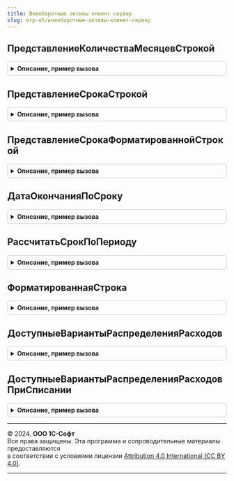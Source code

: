 ```yaml
---
title: Внеоборотные активы клиент сервер
slug: erp-uh/внеоборотные-активы-клиент-сервер
---
```



## ПредставлениеКоличестваМесяцевСтрокой
<details style="margin: 1em 0; padding: 0.5em; border: 1px solid #ccc; border-radius: 6px;">

<summary style="font-weight: bold; cursor: pointer;">Описание, пример вызова</summary>

```bsl

// Формирует представление количества месяцев в виде строки "Х лет Х месяцев".
//
// Параметры:
//  КоличествоМесяцев	- Число		- Количество месяцев.
//  ЗаключитьВСкобки	- Булево	- Истина, если срок нужно заключить в скобки.
//
// Возвращаемое значение:
//  Строка - расшифровка срока полезного использования в годах и месяцах.
//
Функция ПредставлениеКоличестваМесяцевСтрокой(КоличествоМесяцев, ЗаключитьВСкобки = Истина) Экспорт
```

Пример вызова
```bsl
Результат = ВнеоборотныеАктивыКлиентСервер.ПредставлениеКоличестваМесяцевСтрокой(КоличествоМесяцев, ЗаключитьВСкобки);
```
</details>

## ПредставлениеСрокаСтрокой
<details style="margin: 1em 0; padding: 0.5em; border: 1px solid #ccc; border-radius: 6px;">

<summary style="font-weight: bold; cursor: pointer;">Описание, пример вызова</summary>

```bsl

// Формирует представление срока в виде строки "Х лет Х месяцев Х дней".
//
// Параметры:
// 	КоличествоЛет - Число -
// 	КоличествоМесяцев - Число -
// 	КоличествоДней - Число -
// Возвращаемое значение:
// 	Строка -
Функция ПредставлениеСрокаСтрокой(Знач КоличествоЛет, Знач КоличествоМесяцев, Знач КоличествоДней) Экспорт
```

Пример вызова
```bsl
Результат = ВнеоборотныеАктивыКлиентСервер.ПредставлениеСрокаСтрокой(КоличествоЛет, КоличествоМесяцев, КоличествоДней) 
```
</details>

## ПредставлениеСрокаФорматированнойСтрокой
<details style="margin: 1em 0; padding: 0.5em; border: 1px solid #ccc; border-radius: 6px;">

<summary style="font-weight: bold; cursor: pointer;">Описание, пример вызова</summary>

```bsl

// Формирует представление срока в виде строки "с 01.01.2020 по 31.12.2020 (Х лет Х месяцев Х дней)".
//
// Параметры:
// 	КоличествоЛет - Число -
// 	КоличествоМесяцев - Число -
// 	КоличествоДней - Число -
// 	ДатаНачала - Дата -
// 	ТолькоПросмотр - Булево -
// Возвращаемое значение:
// 	ФорматированнаяСтрока -
Функция ПредставлениеСрокаФорматированнойСтрокой(Знач КоличествоЛет, Знач КоличествоМесяцев, Знач КоличествоДней, Знач ДатаНачала, Знач ТолькоПросмотр) Экспорт
```

Пример вызова
```bsl
Результат = ВнеоборотныеАктивыКлиентСервер.ПредставлениеСрокаФорматированнойСтрокой(КоличествоЛет, КоличествоМесяцев, КоличествоДней, ДатаНачала, ТолькоПросмотр) 
```
</details>

## ДатаОкончанияПоСроку
<details style="margin: 1em 0; padding: 0.5em; border: 1px solid #ccc; border-radius: 6px;">

<summary style="font-weight: bold; cursor: pointer;">Описание, пример вызова</summary>

```bsl

// Расчитывает дату окончания по сроку.
//
// Параметры:
// 	ДатаНачала - Дата -
// 	СрокЛет - Число -
// 	СрокМес - Число -
// 	СрокДней - Число -
// 	ПроверитьСрок - Булево -
//
// Возвращаемое значение:
// 	Дата - Дата окончания.
Функция ДатаОкончанияПоСроку(ДатаНачала, СрокЛет, СрокМес, СрокДней, ПроверитьСрок = Ложь) Экспорт
```

Пример вызова
```bsl
Результат = ВнеоборотныеАктивыКлиентСервер.ДатаОкончанияПоСроку(ДатаНачала, СрокЛет, СрокМес, СрокДней, ПроверитьСрок);
```
</details>

## РассчитатьСрокПоПериоду
<details style="margin: 1em 0; padding: 0.5em; border: 1px solid #ccc; border-radius: 6px;">

<summary style="font-weight: bold; cursor: pointer;">Описание, пример вызова</summary>

```bsl

// Рассчитывает срок по периоду.
// Считается, что между 01.01.2021 и 02.01.2021 срок равен двум дням.
//
// Параметры:
// 	ДатаНачала - Дата -
// 	ДатаОкончания - Дата -
// 	СрокЛет - Число -
// 	СрокМес - Число -
// 	СрокДней - Число -
//
Процедура РассчитатьСрокПоПериоду(ДатаНачала, ДатаОкончания, СрокЛет, СрокМес, СрокДней) Экспорт
```

Пример вызова
```bsl
ВнеоборотныеАктивыКлиентСервер.РассчитатьСрокПоПериоду(ДатаНачала, ДатаОкончания, СрокЛет, СрокМес, СрокДней) 
```
</details>

## ФорматированнаяСтрока
<details style="margin: 1em 0; padding: 0.5em; border: 1px solid #ccc; border-radius: 6px;">

<summary style="font-weight: bold; cursor: pointer;">Описание, пример вызова</summary>

```bsl

// Форматирует строку в соответствии с заданным шаблоном.
// Возможные значения тегов в шаблоне:
// - <b> Строка </b> - выделяет строку жирным шрифтом.
// - <a href = "Ссылка"> Строка </a> - добавляет гиперссылку.
// Например, "Минимальная версия программы <b>1.1</b>. <a href = "Обновление">Обновите</a> программу.".
//
// Параметры:
//  СтрокаСТегами - Строка - строка, содержащая теги форматирования.
//
// Возвращаемое значение:
//  ФорматированнаяСтрока - преобразованная строка.
//
Функция ФорматированнаяСтрока(Знач СтрокаСТегами) Экспорт
```

Пример вызова
```bsl
Результат = ВнеоборотныеАктивыКлиентСервер.ФорматированнаяСтрока(СтрокаСТегами) 
```
</details>

## ДоступныеВариантыРаспределенияРасходов
<details style="margin: 1em 0; padding: 0.5em; border: 1px solid #ccc; border-radius: 6px;">

<summary style="font-weight: bold; cursor: pointer;">Описание, пример вызова</summary>

```bsl

// Определяет доступные варианты распределения расходов на основании порядка учета.
//
// Параметры:
//  ПорядокУчета - ПеречислениеСсылка.ПорядокПогашенияСтоимостиОС,
//  			ПеречислениеСсылка.ПорядокУчетаСтоимостиВнеоборотныхАктивов	 - Порядок учета.
//
// Возвращаемое значение:
//  Массив из ПеречислениеСсылка.ВариантыРаспределенияРасходов - Доступные варианты распределения расходов
Функция ДоступныеВариантыРаспределенияРасходов(ПорядокУчета) Экспорт
```

Пример вызова
```bsl
Результат = ВнеоборотныеАктивыКлиентСервер.ДоступныеВариантыРаспределенияРасходов(ПорядокУчета) 
```
</details>

## ДоступныеВариантыРаспределенияРасходовПриСписании
<details style="margin: 1em 0; padding: 0.5em; border: 1px solid #ccc; border-radius: 6px;">

<summary style="font-weight: bold; cursor: pointer;">Описание, пример вызова</summary>

```bsl

// Доступные варианты распределения расходов при списании.
//
// Возвращаемое значение:
//  Массив из ПеречислениеСсылка.ВариантыРаспределенияРасходов -  Доступные варианты распределения расходов при списании
Функция ДоступныеВариантыРаспределенияРасходовПриСписании() Экспорт
```

Пример вызова
```bsl
Результат = ВнеоборотныеАктивыКлиентСервер.ДоступныеВариантыРаспределенияРасходовПриСписании() 
```
</details>

---

© 2024, **ООО 1С-Софт**  
Все права защищены. Эта программа и сопроводительные материалы предоставляются  
в соответствии с условиями лицензии [Attribution 4.0 International (CC BY 4.0)](https://creativecommons.org/licenses/by/4.0/legalcode).

---
